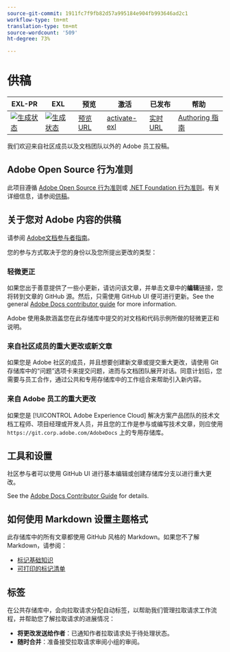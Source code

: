 ```yaml
---
source-git-commit: 1911fc7f9fb82d57a995184e904fb993646ad2c1
workflow-type: tm+mt
translation-type: tm+mt
source-wordcount: '509'
ht-degree: 73%

---
```

# 供稿

| EXL-PR | EXL | 预览 | 激活 | 已发布 | 帮助 |
|--- |--- |--- |--- |--- |--- |
| [![生成状态](https://docs.ci.corp.adobe.com/view/exl-pr/job/target.en_pr-exl/badge/icon)](https://docs.ci.corp.adobe.com/view/exl-pr/job/target.en_pr-exl/lastBuild/) | [![生成状态](https://docs.ci.corp.adobe.com/view/exl-pr/job/target.en_exl/lastBuild/badge/icon)](https://docs.ci.corp.adobe.com/view/exl-pr/job/target.en_exl/lastBuild/lastBuild) | [预览URL](https://experienceleague.corp.adobe.com/docs/target/using/target-home.html?lang=en) | [activate-exl](https://docs.ci.corp.adobe.com/job/activate-exl/build/) | [实时URL](https://experienceleague.adobe.com/docs/target/using/target-home.html?lang=en) | [Authoring 指南](https://experienceleague.adobe.com/docs/authoring-guide-exl/using/home.html?lang=en) |

我们欢迎来自社区成员以及文档团队以外的 Adobe 员工投稿。

## Adobe Open Source 行为准则

此项目遵循 [Adobe Open Source 行为准则](code-of-conduct.md)或 [.NET Foundation 行为准则](https://dotnetfoundation.org/code-of-conduct)。有关详细信息，请参阅[供稿](contributing.md)。

## 关于您对 Adobe 内容的供稿

请参阅 [Adobe文档参与者指南](https://docs.adobe.com/help/en/contributor/contributor-guide/introduction.html)。

您的参与方式取决于您的身份以及您所提出更改的类型：

### 轻微更正

如果您出于善意提供了一些小更新，请访问该文章，并单击文章中的&#x200B;**编辑**&#x200B;链接，您将转到文章的 GitHub 源。然后，只需使用 GitHub UI 便可进行更新。See the general [Adobe Docs contributor guide](https://docs.adobe.com/help/en/contributor/contributor-guide/introduction.html) for more information.

Adobe 使用条款涵盖您在此存储库中提交的对文档和代码示例所做的轻微更正和说明。

### 来自社区成员的重大更改或新文章

如果您是 Adobe 社区的成员，并且想要创建新文章或提交重大更改，请使用 Git 存储库中的“问题”选项卡来提交问题，进而与文档团队展开对话。同意计划后，您需要与员工合作，通过公共和专用存储库中的工作组合来帮助引入新内容。

<!--
If you submit a pull request with significant changes to documentation and code examples, you'll see a message in the pull request asking you to submit an online contribution license agreement (CLA). We need you to complete the online form before we can review your pull request.
-->

### 来自 Adobe 员工的重大更改

如果您是 [!UICONTROL Adobe Experience Cloud] 解决方案产品团队的技术文档工程师、项目经理或开发人员，并且您的工作是参与或编写技术文章，则应使用 `https://git.corp.adobe.com/AdobeDocs` 上的专用存储库。

<!--Employees from other parts of the Adobe world should use the public repo for minor updates.-->

## 工具和设置

社区参与者可以使用 GitHub UI 进行基本编辑或创建存储库分支以进行重大更改。

See the [Adobe Docs Contributor Guide](https://docs.adobe.com/help/en/contributor/contributor-guide/introduction.html) for details.

## 如何使用 Markdown 设置主题格式

此存储库中的所有文章都使用 GitHub 风格的 Markdown。如果您不了解 Markdown，请参阅：

* [标记基础知识](https://help.github.com/articles/getting-started-with-writing-and-formatting-on-github/)
* [可打印的标记清单](https://guides.github.com/pdfs/markdown-cheatsheet-online.pdf)

## 标签

在公共存储库中，会向拉取请求分配自动标签，以帮助我们管理拉取请求工作流程，并帮助您了解拉取请求的进展情况：

* **将更改发送给作者**：已通知作者拉取请求处于待处理状态。
* **随时合并**：准备接受拉取请求审阅小组的审阅。
